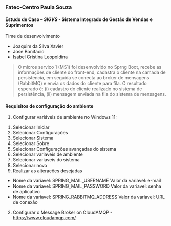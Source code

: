 ### Fatec-Centro Paula Souza
#### Estudo de Caso – _SIGVS_ - Sistema Integrado de Gestão de Vendas e Suprimentos 
Time de desenvolvimento
- Joaquim da Silva Xavier
- Jose Bonifacio
- Isabel Cristina Leopoldina 
> O micros servico 1 (MS1) foi desenvolvido no Sprng Boot, recebe as informações de cliente do front-end, cadastra o cliente na camada de persistencia, em seguida se conecta ao broker de mensagens (RabbitMQ) e envia os dados do cliente para fila. O resultado esperado é: (i) cadastro do cliente realizado no sistema de persistência, (ii) mensagem enviada na fila do sistema de mensagens.

#### Requisitos de configuração do ambiente
1) Configurar variáveis de ambiente no Windows 11:
1.	Selecionar Iniciar
2.	Selecionar Configurações
3.	Selecionar Sistema
4.	Selecionar Sobre
5.	Selecionar Configurações avançadas do sistema
6.	Selecionar variaveis de ambiente
7.	Selecionar variaveis do sistema
8.	Selecionar novo
9.	Realizar as alteracões desejadas
   - Nome da variavel: SPRING_MAIL_USERNAME      Valor da variavel: e-mail
   - Nome da variavel: SPRING_MAIL_PASSWORD      Valor da variavel: senha de aplicativo
   - Nome da variavel: SPRING_RABBITMQ_ADDRESS   Valor da variavel: URL de conexão

2) Configurar o Message Broker on CloudAMQP - https://www.cloudamqp.com/
    


